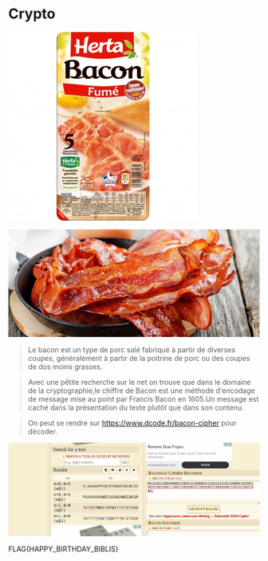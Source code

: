 # Crypto

![](HINT/3154230026181_PHOTOSITE_20191219_130925_0.jpg?raw=true)

![](HINT/bacon-1100x471.jpg?raw=true)


> Le bacon est un type de porc salé fabriqué à partir de diverses coupes, généralement à partir de la poitrine de porc ou des coupes de dos moins grasses.


> Avec une pếtite recherche sur le net on trouve que dans le domaine de la cryptographie,le chiffre de Bacon est une méthode d'encodage de message mise au point par Francis Bacon en 1605.Un message est caché dans la présentation du texte plutôt que dans son contenu.


> On peut se rendre sur https://www.dcode.fr/bacon-cipher pour décoder.



![](HINT/w.png?raw=true)



FLAG{HAPPY_BIRTHDAY_BIBLIS}
